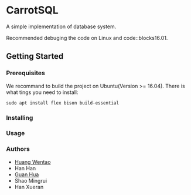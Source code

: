 # CarrotSQL

A simple implementation of database system.

Recommended debuging the code on Linux and code::blocks16.01.

## Getting Started

### Prerequisites

We recommand to build the project on Ubuntu(Version >= 16.04). There is what tings you need to install:
```
sudo apt install flex bison build-essential
```

### Installing

### Usage

### Authors

- [Huang Wentao](https://github.com/huangwentao0831)
- Han Han
- [Guan Hua](https://github.com/GH1995)
- Shao Mingrui
- Han Xueran
